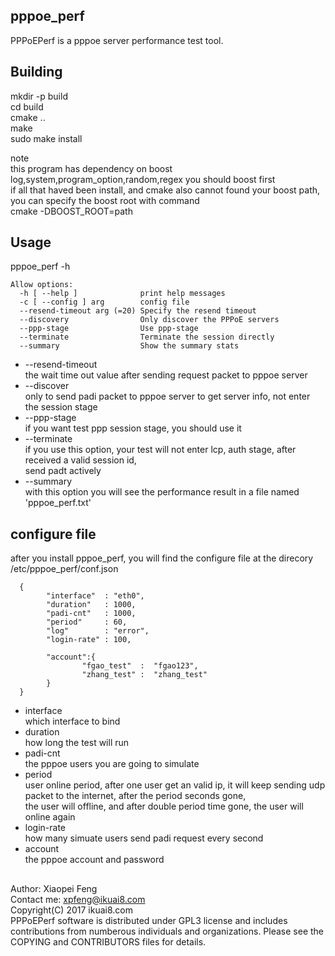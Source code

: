 ## pppoe_perf
PPPoEPerf is a pppoe server performance test tool.  
 

## Building

mkdir -p build  
cd build  
cmake ..  
make  
sudo make install  

note  
this program has dependency on boost log,system,program_option,random,regex you should boost first  
if all that haved been install, and cmake also cannot found your boost path, you can specify the boost root with command  
cmake -DBOOST_ROOT=path  

## Usage

pppoe_perf -h  
```
Allow options:  
  -h [ --help ]              print help messages  
  -c [ --config ] arg        config file  
  --resend-timeout arg (=20) Specify the resend timeout  
  --discovery                Only discover the PPPoE servers  
  --ppp-stage                Use ppp-stage  
  --terminate                Terminate the session directly  
  --summary                  Show the summary stats  
```
 * --resend-timeout  
  the wait time out value after sending request packet to pppoe server  
 *  --discover   
  only to send padi packet to pppoe server to get server info, not enter the session stage  
 *  --ppp-stage  
  if you want test ppp session stage, you should use it  
 *  --terminate  
  if you use this option, your test will not enter lcp, auth stage, after received a valid session id,  
  send padt actively  
 *  --summary  
  with this option you will see the performance result in a file named 'pppoe_perf.txt'  


## configure file
  after you install pppoe_perf, you will find the configure file at the direcory /etc/pppoe_perf/conf.json  
```
  {  
  		"interface"  : "eth0",  
  		"duration"   : 1000,  
        "padi-cnt"   : 1000,  
        "period"     : 60,  
        "log"        : "error",  
        "login-rate" : 100,  
  
        "account":{  
                "fgao_test"  :  "fgao123",  
                "zhang_test" :  "zhang_test"  
        }  
  }  
  ```

* interface  
   which interface to bind
*  duration  
   how long the test will run
*  padi-cnt  
   the pppoe users you are going to simulate
*  period  
   user online period, after one user get an valid ip, it will keep sending udp packet to the internet, after the period seconds gone,  
   the user will offline, and after double period time gone, the user will online again
* login-rate  
   how many simuate users send padi request every second   
* account  
   the pppoe account and password  
   
## 
Author: Xiaopei Feng                                                                                                                                                                          
Contact me: xpfeng@ikuai8.com  
Copyright(C) 2017  ikuai8.com   
PPPoEPerf software is distributed under GPL3 license and includes contributions from numberous individuals and organizations. Please see the COPYING and CONTRIBUTORS files for details.  
 
